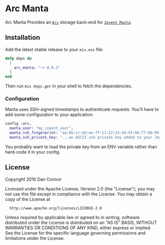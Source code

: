 Arc Manta
===

Arc Manta Provides an [`Arc`](https://github.com/stavro/arc) storage back-end for [`Joyent Manta`](https://www.joyent.com/manta).

## Installation

Add the latest stable release to your `mix.exs` file:

```elixir
defp deps do
  [
    arc_manta: "~> 0.0.2"
  ]
end
```

Then run `mix deps.get` in your shell to fetch the dependencies.

### Configuration

Manta uses SSH-signed timestamps to authenticate requests. You'll have to add some configuration to your application:

```elixir
config :arc,
  manta_user: "my_joyent_user",
  manta_ssh_fingerprint: "aa:bb:cc:dd:ee:ff:11:22:33:44:55:66:77:88:99:00",
  manta_ssh_private_key: "...an ASCII ssh private key added to your Joyent user's account..."
```

You probably want to load the private key from an ENV variable rather than hard-code it in your config.

## License

Copyright 2016 Dan Connor

  Licensed under the Apache License, Version 2.0 (the "License");
  you may not use this file except in compliance with the License.
  You may obtain a copy of the License at

      http://www.apache.org/licenses/LICENSE-2.0

  Unless required by applicable law or agreed to in writing, software
  distributed under the License is distributed on an "AS IS" BASIS,
  WITHOUT WARRANTIES OR CONDITIONS OF ANY KIND, either express or implied.
  See the License for the specific language governing permissions and
  limitations under the License.
